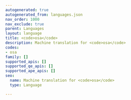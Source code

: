 ```yaml
---
autogenerated: true
autogenerated_from: languages.json
nav_order: 1000
nav_exclude: true
parent: Languages
layout: language
title: <code>osa</code>
description: Machine translation for <code>osa</code>
codes:
- osa
family: []
supported_apis: []
supported_qe_apis: []
supported_ape_apis: []
seo:
  name: Machine translation for <code>osa</code>
  type: Language

---
```


